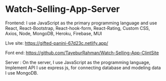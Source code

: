 # Watch-Selling-App-Server

Frontend:
I use JavaScript as the primary programming language and use React, React-Bootstrap, React-hook-form, React-Rating, Custom CSS, Axios, Node, MongoDB, Heroku, Firebase, MUI

LIve site: https://gifted-panini-67d23c.netlify.app/

Font end: https://github.com/TayeburRahman/Watch-Selling-App-ClintSite


Server : 
On the server, I use JavaScript as the programming language, Implement API I use express js, for connecting database and modeling data I use MongoDB.
